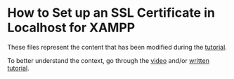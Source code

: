 # How to Set up an SSL Certificate in Localhost for XAMPP

These files represent the content that has been modified during the [tutorial](https://youtu.be/eqrDHkIFe8U). 

To better understand the context, go through the [video](https://youtu.be/eqrDHkIFe8U) and/or [written tutorial](https://neutrondev.com/how-to-set-up-ssl-certificate-localhost-xampp/).